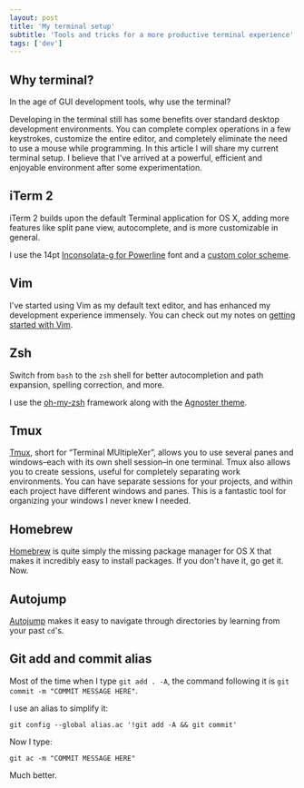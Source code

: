 ```yaml
---
layout: post
title: 'My terminal setup'
subtitle: 'Tools and tricks for a more productive terminal experience'
tags: ['dev']
---
```


## Why terminal?

In the age of GUI development tools, why use the terminal?

Developing in the terminal still has some benefits over standard desktop development environments. You can complete complex operations in a few keystrokes, customize the entire editor, and completely eliminate the need to use a mouse while programming. In this article I will share my current terminal setup. I believe that I've arrived at a powerful, efficient and enjoyable environment after some experimentation.

## iTerm 2 

iTerm 2 builds upon the default Terminal application for OS X, adding more features like split pane view, autocomplete, and is more customizable in general. 

I use the 14pt [Inconsolata-g for Powerline](https://github.com/powerline/fonts/tree/master/Inconsolata-g) font and a [custom color scheme](https://github.com/raichur/iterm-color-scheme).

## Vim

I've started using Vim as my default text editor, and has enhanced my development experience immensely. You can check out my notes on [getting started with Vim](http://github.com/raichur/vim-notes).

## Zsh

Switch from ``bash`` to the ``zsh`` shell for better autocompletion and path expansion, spelling correction, and more.

I use the [oh-my-zsh](https://github.com/robbyrussell/oh-my-zsh) framework along with the [Agnoster theme](https://gist.github.com/agnoster/3712874).

## Tmux

[Tmux](https://tmux.github.io/), short for “Terminal MUltipleXer”, allows you to use several panes and windows–each with its own shell session–in one terminal. Tmux also allows you to create sessions, useful for completely separating work environments. You can have separate sessions for your projects, and within each project have different windows and panes. This is a fantastic tool for organizing your windows I never knew I needed.

## Homebrew

[Homebrew](http://brew.sh/) is quite simply the missing package manager for OS X that makes it incredibly easy to install packages. If you don't have it, go get it. Now.

## Autojump

[Autojump](https://github.com/joelthelion/autojump) makes it easy to navigate through directories by learning from your past ``cd``'s. 

## Git add and commit alias

Most of the time when I type ``git add . -A``, the command following it is ``git commit -m "COMMIT MESSAGE HERE"``. 

I use an alias to simplify it:

```
git config --global alias.ac '!git add -A && git commit'
```

Now I type:

```
git ac -m "COMMIT MESSAGE HERE"
```

Much better.

